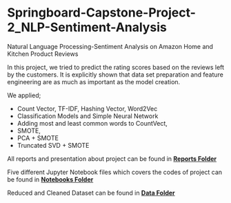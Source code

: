 # Springboard-Capstone-Project-2_NLP-Sentiment-Analysis
Natural Language Processing-Sentiment Analysis on Amazon Home and Kitchen Product Reviews

In this project, we tried to predict the rating scores based on the reviews left by the customers. It is explicitly shown that data set preparation and feature engineering are as much as important as the model creation. 

We applied; 
- Count Vector, TF-IDF, Hashing Vector, Word2Vec 
- Classification Models and Simple Neural Network 
- Adding most and least common words to CountVect, 
- SMOTE, 
- PCA + SMOTE 
- Truncated SVD + SMOTE

All reports and presentation about project can be found in **[Reports Folder](https://github.com/g-oran/Springboard-Capstone-Project-2_NLP-Sentiment-Analysis/tree/master/Reports)**

Five different Jupyter Notebook files which covers the codes of project can be found in **[Notebooks Folder](https://github.com/g-oran/Springboard-Capstone-Project-2_NLP-Sentiment-Analysis/tree/master/Notebooks)**

Reduced and Cleaned Dataset can be found in **[Data Folder](https://github.com/g-oran/Springboard-Capstone-Project-2_NLP-Sentiment-Analysis/tree/master/Data)**
